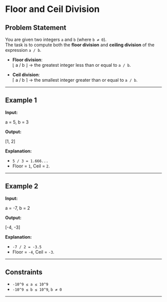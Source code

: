 # Floor and Ceil Division

## Problem Statement
You are given two integers `a` and `b` (where `b ≠ 0`).  
The task is to compute both the **floor division** and **ceiling division** of the expression `a / b`.

- **Floor division**:  
  ⌊ a / b ⌋ → the greatest integer less than or equal to `a / b`.

- **Ceil division**:  
  ⌈ a / b ⌉ → the smallest integer greater than or equal to `a / b`.

---

## Example 1
**Input:**  

a = 5, b = 3


**Output:**  

[1, 2]


**Explanation:**  
- `5 / 3 = 1.666...`  
- Floor = `1`, Ceil = `2`.

---

## Example 2
**Input:**  

a = -7, b = 2


**Output:**  

[-4, -3]


**Explanation:**  
- `-7 / 2 = -3.5`  
- Floor = `-4`, Ceil = `-3`.

---

## Constraints
- `-10^9 ≤ a ≤ 10^9`  
- `-10^9 ≤ b ≤ 10^9`, `b ≠ 0`  

---
